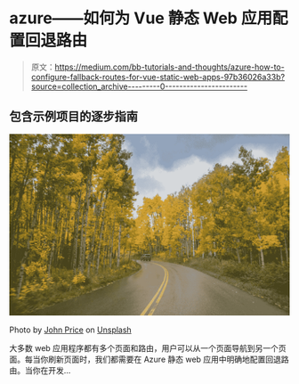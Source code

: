 # azure——如何为 Vue 静态 Web 应用配置回退路由

> 原文：<https://medium.com/bb-tutorials-and-thoughts/azure-how-to-configure-fallback-routes-for-vue-static-web-apps-97b36026a33b?source=collection_archive---------0----------------------->

## 包含示例项目的逐步指南

![](img/5148348df0788c5530956b698bae7fbb.png)

Photo by [John Price](https://unsplash.com/@johnprice?utm_source=medium&utm_medium=referral) on [Unsplash](https://unsplash.com?utm_source=medium&utm_medium=referral)

大多数 web 应用程序都有多个页面和路由，用户可以从一个页面导航到另一个页面。每当你刷新页面时，我们都需要在 Azure 静态 web 应用中明确地配置回退路由。当你在开发…